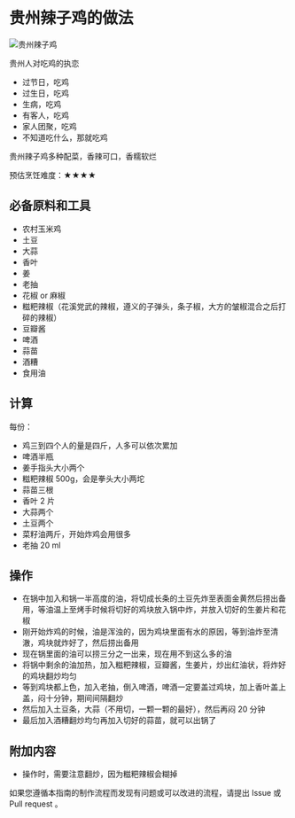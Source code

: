 # 贵州辣子鸡的做法

![贵州辣子鸡](./贵州辣子鸡.jpg)

贵州人对吃鸡的执恋

* 过节日，吃鸡
* 过生日，吃鸡
* 生病，吃鸡
* 有客人，吃鸡
* 家人团聚，吃鸡
* 不知道吃什么，那就吃鸡

贵州辣子鸡多种配菜，香辣可口，香糯软烂

预估烹饪难度：★★★★

## 必备原料和工具

- 农村玉米鸡
- 土豆
- 大蒜
- 香叶
- 姜
- 老抽
- 花椒 or 麻椒
- 糍粑辣椒（花溪党武的辣椒，遵义的子弹头，条子椒，大方的皱椒混合之后打碎的辣椒）
- 豆瓣酱
- 啤酒
- 蒜苗
- 酒糟
- 食用油

## 计算

每份：

- 鸡三到四个人的量是四斤，人多可以依次累加
- 啤酒半瓶
- 姜手指头大小两个
- 糍粑辣椒 500g，会是拳头大小两坨
- 蒜苗三根
- 香叶 2 片
- 大蒜两个
- 土豆两个
- 菜籽油两斤，开始炸鸡会用很多
- 老抽 20 ml

## 操作

- 在锅中加入和锅一半高度的油，将切成长条的土豆先炸至表面金黄然后捞出备用，等油温上至烤手时候将切好的鸡块放入锅中炸，并放入切好的生姜片和花椒
- 刚开始炸鸡的时候，油是浑浊的，因为鸡块里面有水的原因，等到油炸至清澈，鸡块就炸好了，然后捞出备用
- 现在锅里面的油可以捞三分之一出来，现在用不到这么多的油
- 将锅中剩余的油加热，加入糍粑辣椒，豆瓣酱，生姜片，炒出红油状，将炸好的鸡块翻炒均匀
- 等到鸡块都上色，加入老抽，倒入啤酒，啤酒一定要盖过鸡块，加上香叶盖上盖，闷十分钟，期间间隔翻炒
- 然后加入土豆条，大蒜（不用切，一颗一颗的最好），然后再闷 20 分钟
- 最后加入酒糟翻炒均匀再加入切好的蒜苗，就可以出锅了

## 附加内容

- 操作时，需要注意翻炒，因为糍粑辣椒会糊掉

如果您遵循本指南的制作流程而发现有问题或可以改进的流程，请提出 Issue 或 Pull request 。
